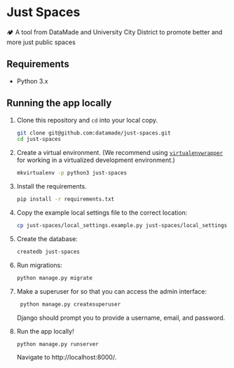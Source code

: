 # Just Spaces
🏕 A tool from DataMade and University City District to promote better and more just public spaces

## Requirements
- Python 3.x

## Running the app locally

1. Clone this repository and `cd` into your local copy.

    ```bash
    git clone git@github.com:datamade/just-spaces.git
    cd just-spaces
    ```

2. Create a virtual environment. (We recommend using [`virtualenvwrapper`](http://virtualenvwrapper.readthedocs.org/en/latest/install.html) for working in a virtualized development environment.)

    ```bash
    mkvirtualenv -p python3 just-spaces
    ```

3. Install the requirements.

    ```bash
    pip install -r requirements.txt
    ```

4. Copy the example local settings file to the correct location:

    ```bash
    cp just-spaces/local_settings.example.py just-spaces/local_settings.py
    ```

5. Create the database:

    ```bash
    createdb just-spaces
    ```

5. Run migrations:

    ```bash
    python manage.py migrate
    ```

6. Make a superuser for so that you can access the admin interface:

    ```bash
     python manage.py createsuperuser
    ```

    Django should prompt you to provide a username, email, and password.

7. Run the app locally!

    ```bash
    python manage.py runserver
    ```

    Navigate to http://localhost:8000/.
